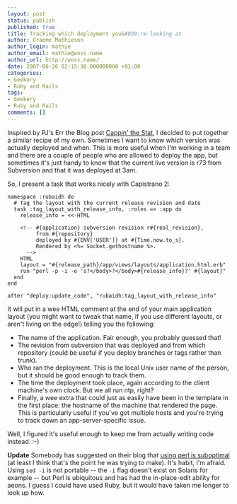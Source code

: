 ```yaml
---
layout: post
status: publish
published: true
title: Tracking which deployment you&#039;re looking at
author: Graeme Mathieson
author_login: mathie
author_email: mathie@woss.name
author_url: http://woss.name/
date: 2007-06-26 02:15:30.000000000 +01:00
categories:
- Geekery
- Ruby and Rails
tags:
- Geekery
- Ruby and Rails
comments: []
---
```

Inspired by PJ's Err the Blog post [Cappin' the Stat](http://errtheblog.com/post/5961), I decided to put together a similar recipe of my own.  Sometimes I want to know which version was actually deployed and when.  This is more useful when I'm working in a team and there are a couple of people who are allowed to deploy the app, but sometimes it's just handy to know that the current live version is r73 from Subversion and that it was deployed at 3am.

So, I present a task that works nicely with Capistrano 2:

    namespace :rubaidh do
      # Tag the layout with the current release revision and date
      task :tag_layout_with_release_info, :roles => :app do
        release_info = <<-HTML

        <!-- #{application} subversion revision r#{real_revision},
             from #{repository}
             deployed by #{ENV['USER']} at #{Time.now.to_s}.
             Rendered by <%= Socket.gethostname %>.
          -->
        HTML
        layout = "#{release_path}/app/views/layouts/application.html.erb"
        run "perl -p -i -e 's?</body>?</body>#{release_info}?' #{layout}"
      end
    end

    after "deploy:update_code", "rubaidh:tag_layout_with_release_info"

It will put in a wee HTML comment at the end of your main application layout (you might want to tweak that name, if you use different layouts, or aren't living on the edge!) telling you the following:

* The name of the application.  Fair enough, you probably guessed that!
* The revision from subversion that was deployed and from which repository (could be useful if you deploy branches or tags rather than trunk).
* Who ran the deployment.  This is the local Unix user name of the person, but it should be good enough to track them.
* The time the deployment took place, again according to the client machine's own clock.  But we all run ntp, right?
* Finally, a wee extra that could just as easily have been in the template in the first place: the hostname of the machine that rendered the page.  This is particularly useful if you've got multiple hosts and you're trying to track down an app-server-specific issue.

Well, I figured it's useful enough to keep me from actually writing code instead. :-)

**Update** Somebody has suggested on their blog that [using perl is suboptimal](http://www.agmweb.ca/blog/andy/1968/) (at least I think that's the point he was trying to make).  It's habit, I'm afraid.  Using `sed -i` is not portable -- the `-i` flag doesn't exist on Solaris for example -- but Perl is ubiquitous and has had the in-place-edit ability for aeons.  I guess I could have used Ruby, but it would have taken me longer to look up how.
